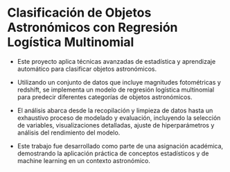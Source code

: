 
# Clasificación de Objetos Astronómicos con Regresión Logística Multinomial

- Este proyecto aplica técnicas avanzadas de estadística y aprendizaje automático para clasificar objetos astronómicos.
  
- Utilizando un conjunto de datos que incluye magnitudes fotométricas y redshift, se implementa un modelo de regresión logística multinomial para predecir diferentes categorías de objetos astronómicos. 
- El análisis abarca desde la recopilación y limpieza de datos hasta un exhaustivo proceso de modelado y evaluación, incluyendo la selección de variables, visualizaciones detalladas, ajuste de hiperparámetros y análisis del rendimiento del modelo. 
- Este trabajo fue desarrollado como parte de una asignación académica, demostrando la aplicación práctica de conceptos estadísticos y de machine learning en un contexto astronómico.
